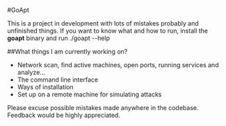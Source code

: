 #GoApt

This is a project in development with lots of mistakes probably and unfinished things.
If you want to know what and how to run, install the **goapt** binary and run ./goapt --help

##What things I am currently working on?
- Network scan, find active machines, open ports, running services and analyze...
- The command line interface
- Ways of installation
- Set up on a remote machine for simulating attacks

Please excuse possible mistakes made anywhere in the codebase. Feedback would be highly appreciated.
